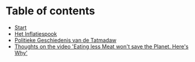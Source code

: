 # Table of contents

* [Start](README.md)
* [Het Inflatiespook](inflatiespook.md)
* [Politieke Geschiedenis van de Tatmadaw](politieke-geschiedenis-van-de-tatmadaw.md)
* [Thoughts on the video 'Eating less Meat won't save the Planet. Here's Why'](what-ive-learned-today-meat.md)


